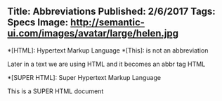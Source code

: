 Title: Abbreviations
Published: 2/6/2017
Tags: Specs
Image: http://semantic-ui.com/images/avatar/large/helen.jpg
---

*[HTML]: Hypertext Markup Language
    *[This]: is not an abbreviation

Later in a text we are using HTML and it becomes an abbr tag HTML

*[SUPER HTML]: Super Hypertext Markup Language

This is a SUPER HTML document    